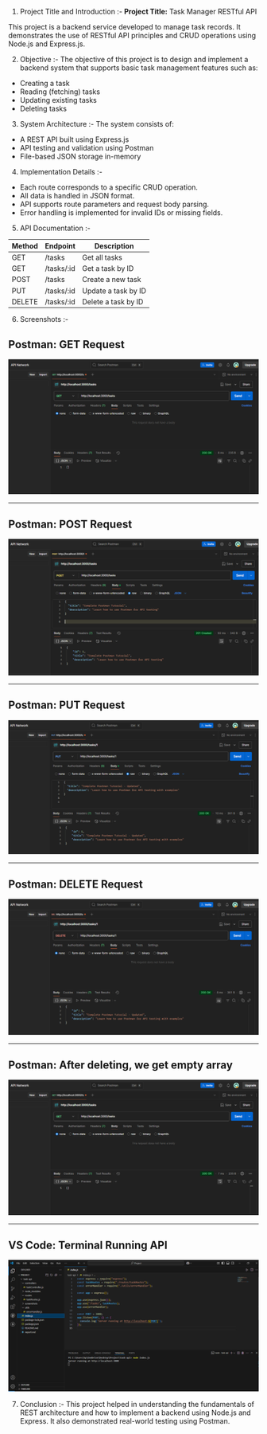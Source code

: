  1. Project Title and Introduction :-
 **Project Title:** Task Manager RESTful API

This project is a backend service developed to manage task records. 
It demonstrates the use of RESTful API principles and CRUD operations using Node.js and Express.js.

2. Objective :-
The objective of this project is to design and implement a backend system that supports basic task management features such as:
- Creating a task
- Reading (fetching) tasks
- Updating existing tasks
- Deleting tasks

3. System Architecture :-
The system consists of:
- A REST API built using Express.js
- API testing and validation using Postman
- File-based JSON storage in-memory

4. Implementation Details :-
- Each route corresponds to a specific CRUD operation.
- All data is handled in JSON format.
- API supports route parameters and request body parsing.
- Error handling is implemented for invalid IDs or missing fields.

5. API Documentation :-

| Method | Endpoint           | Description            |
|--------|--------------------|------------------------|
| GET    | /tasks             | Get all tasks          |
| GET    | /tasks/:id         | Get a task by ID       |
| POST   | /tasks             | Create a new task      |
| PUT    | /tasks/:id         | Update a task by ID    |
| DELETE | /tasks/:id         | Delete a task by ID    |

6. Screenshots :-
## Postman: GET Request

![Get Task](./screenshots/GET.png)

---

## Postman: POST Request

![Task Posted Successfully](./screenshots/POST.png)

---

## Postman: PUT Request

![Task Updated Successfully](./screenshots/PUT.png)

---

## Postman: DELETE Request

![Task Deleted Successfully](./screenshots/DELETE.png)

---

## Postman: After deleting, we get empty array

![Task Updated Successfully](./screenshots/emptyArray.png)

---

## VS Code: Terminal Running API

![VS Code Terminal](./screenshots/serverRunning.png)



7. Conclusion :-
This project helped in understanding the fundamentals of REST architecture and how to implement a backend using Node.js and Express. It also demonstrated real-world testing using Postman.

